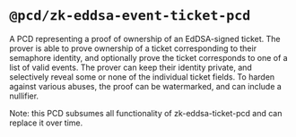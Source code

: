 # `@pcd/zk-eddsa-event-ticket-pcd`

A PCD representing a proof of ownership of an EdDSA-signed ticket. The prover
is able to prove ownership of a ticket corresponding to their semaphore
identity, and optionally prove the ticket corresponds to one of a list
of valid events. The prover can keep their identity private, and selectively
reveal some or none of the individual ticket fields. To harden against
various abuses, the proof can be watermarked, and can include a nullifier.

Note: this PCD subsumes all functionality of zk-eddsa-ticket-pcd and can
replace it over time.
